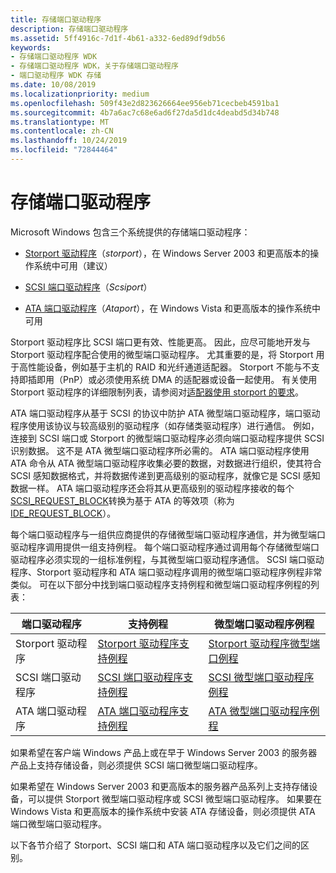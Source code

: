 ```yaml
---
title: 存储端口驱动程序
description: 存储端口驱动程序
ms.assetid: 5ff4916c-7d1f-4b61-a332-6ed89df9db56
keywords:
- 存储端口驱动程序 WDK
- 存储端口驱动程序 WDK，关于存储端口驱动程序
- 端口驱动程序 WDK 存储
ms.date: 10/08/2019
ms.localizationpriority: medium
ms.openlocfilehash: 509f43e2d823626664ee956eb71cecbeb4591ba1
ms.sourcegitcommit: 4b7a6ac7c68e6ad6f27da5d1dc4deabd5d34b748
ms.translationtype: MT
ms.contentlocale: zh-CN
ms.lasthandoff: 10/24/2019
ms.locfileid: "72844464"
---
```

# <a name="storage-port-drivers"></a>存储端口驱动程序

Microsoft Windows 包含三个系统提供的存储端口驱动程序：

- [Storport 驱动程序](storport-driver-overview.md)（*storport*），在 Windows Server 2003 和更高版本的操作系统中可用（建议）

- [SCSI 端口驱动程序](scsi-port-driver-overview.md)（*Scsiport*）

- [ATA 端口驱动程序](ata-port-driver-overview.md)（*Ataport*），在 Windows Vista 和更高版本的操作系统中可用

Storport 驱动程序比 SCSI 端口更有效、性能更高。 因此，应尽可能地开发与 Storport 驱动程序配合使用的微型端口驱动程序。 尤其重要的是，将 Storport 用于高性能设备，例如基于主机的 RAID 和光纤通道适配器。 Storport 不能与不支持即插即用（PnP）或必须使用系统 DMA 的适配器或设备一起使用。 有关使用 Storport 驱动程序的详细限制列表，请参阅对[适配器使用 storport 的要求](requirements-for-using-storport-with-an-adapter.md)。

ATA 端口驱动程序从基于 SCSI 的协议中防护 ATA 微型端口驱动程序，端口驱动程序使用该协议与较高级别的驱动程序（如存储类驱动程序）进行通信。 例如，连接到 SCSI 端口或 Storport 的微型端口驱动程序必须向端口驱动程序提供 SCSI 识别数据。 这不是 ATA 微型端口驱动程序所必需的。 ATA 端口驱动程序使用 ATA 命令从 ATA 微型端口驱动程序收集必要的数据，对数据进行组织，使其符合 SCSI 感知数据格式，并将数据传递到更高级别的驱动程序，就像它是 SCSI 感知数据一样。 ATA 端口驱动程序还会将其从更高级别的驱动程序接收的每个[SCSI_REQUEST_BLOCK](https://docs.microsoft.com/windows-hardware/drivers/ddi/srb/ns-srb-_scsi_request_block)转换为基于 ATA 的等效项（称为[IDE_REQUEST_BLOCK](https://docs.microsoft.com/windows-hardware/drivers/ddi/irb/ns-irb-_ide_request_block)）。

每个端口驱动程序与一组供应商提供的存储微型端口驱动程序通信，并为微型端口驱动程序调用提供一组支持例程。 每个端口驱动程序通过调用每个存储微型端口驱动程序必须实现的一组标准例程，与其微型端口驱动程序通信。 SCSI 端口驱动程序、Storport 驱动程序和 ATA 端口驱动程序调用的微型端口驱动程序例程非常类似。 可在以下部分中找到端口驱动程序支持例程和微型端口驱动程序例程的列表：

| 端口驱动程序 | 支持例程 | 微型端口驱动程序例程 |
| ----------- | ---------------- | ------------------------ |
| Storport 驱动程序 | [Storport 驱动程序支持例程](storport-driver-support-routines.md) | [Storport 驱动程序微型端口例程](storport-miniport-driver-routines.md) |
| SCSI 端口驱动程序 | [SCSI 端口驱动程序支持例程](scsi-port-driver-support-routines.md) | [SCSI 微型端口驱动程序例程](scsi-miniport-driver-routines.md) |
| ATA 端口驱动程序 | [ATA 端口驱动程序支持例程](ata-miniport-drivers.md) | [ATA 微型端口驱动程序例程](ata-miniport-drivers.md) |

如果希望在客户端 Windows 产品上或在早于 Windows Server 2003 的服务器产品上支持存储设备，则必须提供 SCSI 端口微型端口驱动程序。

如果希望在 Windows Server 2003 和更高版本的服务器产品系列上支持存储设备，可以提供 Storport 微型端口驱动程序或 SCSI 微型端口驱动程序。 如果要在 Windows Vista 和更高版本的操作系统中安装 ATA 存储设备，则必须提供 ATA 端口微型端口驱动程序。

以下各节介绍了 Storport、SCSI 端口和 ATA 端口驱动程序以及它们之间的区别。
